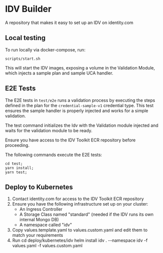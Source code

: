 # IDV Builder
A repository that makes it easy to set up an IDV on identity.com

## Local testing

To run locally via docker-compose, run:

    scripts/start.sh

This will start the IDV images, exposing a volume in the Validation Module,
which injects a sample plan and sample UCA handler.

## E2E Tests

The E2E tests in `test/e2e` runs a validation process by executing the steps defined in the plan for the `credential-sample-v1` credential type. This test ensures the sample handler is properly injected and works for a simple validation.

The test command initializes the Idv with the Validation module injected and waits for the validation module to be ready.

Ensure you have access to the IDV Toolkit ECR repository before proceeding.

The following commands execute the E2E tests:
```
cd test;
yarn install;
yarn test;
```

## Deploy to Kubernetes

1. Contact identity.com for access to the IDV Toolkit ECR repository
2. Ensure you have the following infrastructure set up on your cluster:
    - An Ingress Controller
    - A Storage Class named "standard" (needed if the IDV runs its own internal Mongo DB)
    - A namespace called "idv"
3. Copy values.template.yaml to values.custom.yaml and edit them to match your requirements
4. Run
    cd deploy/kubernetes/idv
    helm install idv . --namespace idv -f values.yaml -f values.custom.yaml
